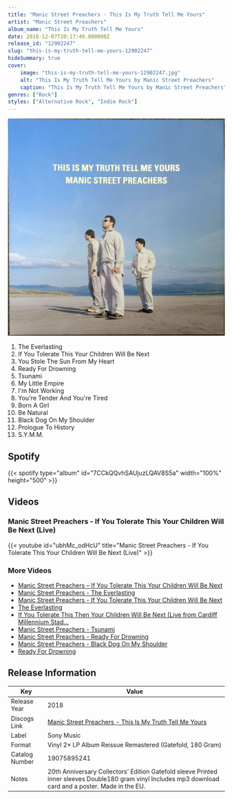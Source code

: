 ```yaml
---
title: "Manic Street Preachers - This Is My Truth Tell Me Yours"
artist: "Manic Street Preachers"
album_name: "This Is My Truth Tell Me Yours"
date: 2018-12-07T20:17:49.000000Z
release_id: "12902247"
slug: "this-is-my-truth-tell-me-yours-12902247"
hideSummary: true
cover:
    image: "this-is-my-truth-tell-me-yours-12902247.jpg"
    alt: "This Is My Truth Tell Me Yours by Manic Street Preachers"
    caption: "This Is My Truth Tell Me Yours by Manic Street Preachers"
genres: ["Rock"]
styles: ["Alternative Rock", "Indie Rock"]
---
```


![This Is My Truth Tell Me Yours by Manic Street Preachers](this-is-my-truth-tell-me-yours-12902247.jpg)

<!-- section break -->

1. The Everlasting
2. If You Tolerate This Your Children Will Be Next
3. You Stole The Sun From My Heart
4. Ready For Drowning
5. Tsunami
6. My Little Empire
7. I'm Not Working
8. You're Tender And You're Tired
9. Born A Girl
10. Be Natural
11. Black Dog On My Shoulder
12. Prologue To History
13. S.Y.M.M.

<!-- section break -->


## Spotify
{{< spotify type="album" id="7CCkQQvhSAUjuzLQAV8S5a" width="100%" height="500" >}}



## Videos
### Manic Street Preachers - If You Tolerate This Your Children Will Be Next (Live)
{{< youtube id="ubhMc_odHcU" title="Manic Street Preachers - If You Tolerate This Your Children Will Be Next (Live)" >}}<br>

### More Videos

- [Manic Street Preachers ‎– If You Tolerate This Your Children Will Be Next](https://www.youtube.com/watch?v=vQGB-nXalLE)
- [Manic Street Preachers - The Everlasting](https://www.youtube.com/watch?v=7BkelHdO7XE)
- [Manic Street Preachers - If You Tolerate This Your Children Will Be Next](https://www.youtube.com/watch?v=zw-5Syqmg4g)
- [The Everlasting](https://www.youtube.com/watch?v=x6Mtc1NvYOM)
- [If You Tolerate This Then Your Children Will Be Next (Live from Cardiff Millennium Stad...](https://www.youtube.com/watch?v=cHNzQlufkQE)
- [Manic Street Preachers - Tsunami](https://www.youtube.com/watch?v=cuGpE73NwYw)
- [Manic Street Preachers - Ready For Drowning](https://www.youtube.com/watch?v=uU0GMTOYe0w)
- [Manic Street Preachers - Black Dog On My Shoulder](https://www.youtube.com/watch?v=6m6PP6l2Duw)
- [Ready For Drowning](https://www.youtube.com/watch?v=KDJvmgc-lPk)


## Release Information
|  Key           | Value                                                |
| ---------------| ---------------------------------------------------- |
| Release Year   | 2018                                   |
| Discogs Link   | [Manic Street Preachers - This Is My Truth Tell Me Yours](https://www.discogs.com/release/12902247-Manic-Street-Preachers-This-Is-My-Truth-Tell-Me-Yours) |
| Label          | Sony Music |
| Format         | Vinyl 2× LP Album Reissue Remastered (Gatefold, 180 Gram) |
| Catalog Number | 19075895241 |
| Notes | 20th Anniversary Collectors’ Edition  Gatefold sleeve Printed inner sleeves Double180 gram vinyl Includes mp3 download card and a poster.  Made in the EU.  |
